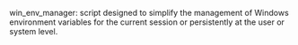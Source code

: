 win_env_manager:
script designed to simplify the management of Windows environment variables for the current session or persistently at the user or system level.

